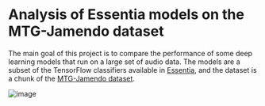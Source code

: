 # Analysis of Essentia models on the MTG-Jamendo dataset

The main goal of this project is to compare the performance of some deep learning models that run on a large set of audio data. The models are a subset of the TensorFlow classifiers available in [Essentia](https://essentia.upf.edu/), and the dataset is a chunk of the [MTG-Jamendo dataset](https://github.com/MTG/mtg-jamendo-dataset).

![image](https://drive.google.com/uc?export=view&id=1AAGwgU8HD6jDBfddNNt2IMUY3fWdbBuz)
